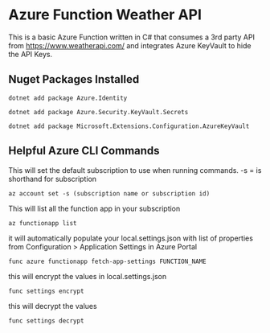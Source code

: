 # Azure Function Weather API
This is a basic Azure Function written in C# that consumes a 3rd party API from https://www.weatherapi.com/ and integrates Azure KeyVault to hide the API Keys.

## Nuget Packages Installed
```
dotnet add package Azure.Identity
```
```
dotnet add package Azure.Security.KeyVault.Secrets
```
```
dotnet add package Microsoft.Extensions.Configuration.AzureKeyVault
```

## Helpful Azure CLI Commands
This will set the default subscription to use when running commands.
-s = is shorthand for subscription
```
az account set -s (subscription name or subscription id)
```

This will list all the function app in your subscription
```
az functionapp list
```

it will automatically populate your local.settings.json with list of properties from Configuration > Application Settings in Azure Portal
```
func azure functionapp fetch-app-settings FUNCTION_NAME
```

this will encrypt the values in local.settings.json
```
func settings encrypt
```

this will decrypt the values
```
func settings decrypt
```
